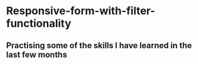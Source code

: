 # Responsive-form-with-filter-functionality

## Practising some of the skills I have learned in the last few months
